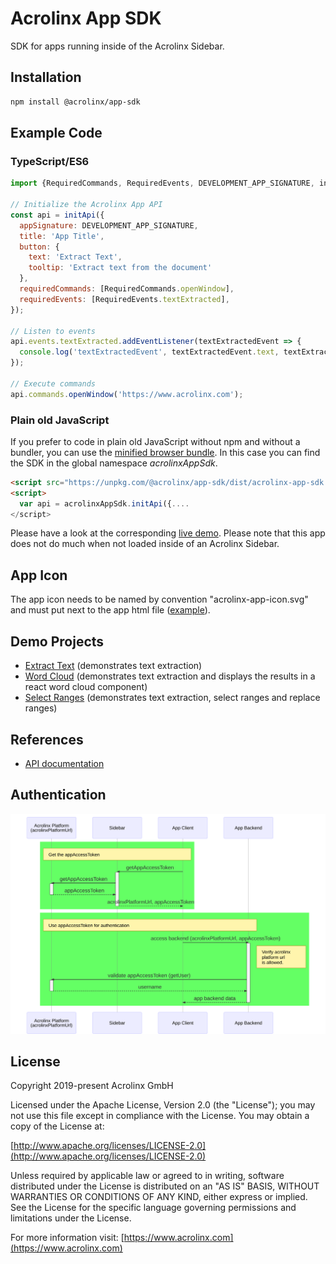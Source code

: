 # Acrolinx App SDK

SDK for apps running inside of the Acrolinx Sidebar.

## Installation

```bash
npm install @acrolinx/app-sdk
```

## Example Code

### TypeScript/ES6

```javascript
import {RequiredCommands, RequiredEvents, DEVELOPMENT_APP_SIGNATURE, initApi} from '@acrolinx/app-sdk';

// Initialize the Acrolinx App API
const api = initApi({
  appSignature: DEVELOPMENT_APP_SIGNATURE,
  title: 'App Title',
  button: {
    text: 'Extract Text',
    tooltip: 'Extract text from the document'
  },
  requiredCommands: [RequiredCommands.openWindow],
  requiredEvents: [RequiredEvents.textExtracted],
});

// Listen to events
api.events.textExtracted.addEventListener(textExtractedEvent => {
  console.log('textExtractedEvent', textExtractedEvent.text, textExtractedEvent.languageId);
});

// Execute commands
api.commands.openWindow('https://www.acrolinx.com');
```

### Plain old JavaScript

If you prefer to code in plain old JavaScript without npm and without a bundler,
you can use the [minified browser bundle](https://unpkg.com/@acrolinx/app-sdk/dist/acrolinx-app-sdk.min.js).
In this case you can find the SDK in the global namespace *acrolinxAppSdk*.

```html
<script src="https://unpkg.com/@acrolinx/app-sdk/dist/acrolinx-app-sdk.min.js"></script>
<script>
  var api = acrolinxAppSdk.initApi({....
</script>
```

Please have a look at the corresponding [live demo](https://acrolinx.github.io/app-sdk-js/examples/text-extraction/).
Please note that this app does not do much when not loaded inside of an Acrolinx Sidebar.

## App Icon

The app icon needs to be named by convention "acrolinx-app-icon.svg" and must put next to the app html file ([example](./docs/examples/text-extraction)).


## Demo Projects

* [Extract Text](https://github.com/acrolinx/acrolinx-app-demo-extract-text) (demonstrates text extraction)
* [Word Cloud](https://github.com/acrolinx/acrolinx-app-demo)
  (demonstrates text extraction and displays the results in a react word cloud component)
* [Select Ranges](https://github.com/acrolinx/acrolinx-app-demo-select-ranges)
  (demonstrates text extraction, select ranges and replace ranges)

## References

* [API documentation](https://acrolinx.github.io/app-sdk-js/typedoc/modules/_index_.html)

## Authentication

![Sequence Diagram](./docs/images/authentication.mmd.svg)

## License

Copyright 2019-present Acrolinx GmbH

Licensed under the Apache License, Version 2.0 (the "License");
you may not use this file except in compliance with the License.
You may obtain a copy of the License at:

[http://www.apache.org/licenses/LICENSE-2.0](http://www.apache.org/licenses/LICENSE-2.0)

Unless required by applicable law or agreed to in writing, software
distributed under the License is distributed on an "AS IS" BASIS,
WITHOUT WARRANTIES OR CONDITIONS OF ANY KIND, either express or implied.
See the License for the specific language governing permissions and
limitations under the License.

For more information visit: [https://www.acrolinx.com](https://www.acrolinx.com)
